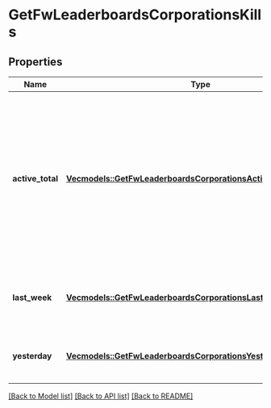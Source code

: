 # GetFwLeaderboardsCorporationsKills

## Properties

Name | Type | Description | Notes
------------ | ------------- | ------------- | -------------
**active_total** | [**Vec<models::GetFwLeaderboardsCorporationsActiveTotalActiveTotal>**](get_fw_leaderboards_corporations_active_total_active_total.md) | Top 10 ranking of corporations active in faction warfare by total kills. A corporation is considered \"active\" if they have participated in faction warfare in the past 14 days | 
**last_week** | [**Vec<models::GetFwLeaderboardsCorporationsLastWeekLastWeek>**](get_fw_leaderboards_corporations_last_week_last_week.md) | Top 10 ranking of corporations by kills in the past week | 
**yesterday** | [**Vec<models::GetFwLeaderboardsCorporationsYesterdayYesterday>**](get_fw_leaderboards_corporations_yesterday_yesterday.md) | Top 10 ranking of corporations by kills in the past day | 

[[Back to Model list]](../README.md#documentation-for-models) [[Back to API list]](../README.md#documentation-for-api-endpoints) [[Back to README]](../README.md)


